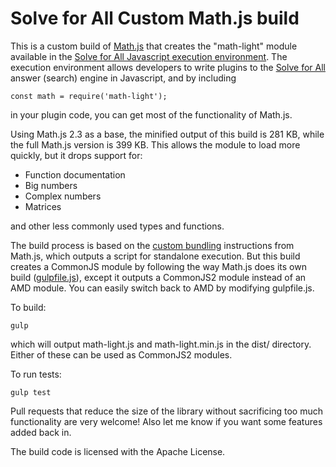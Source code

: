 # Solve for All Custom Math.js build

This is a custom build of [Math.js](http://mathjs.org) that creates the "math-light" module
available in the [Solve for All Javascript execution environment](https://solveforall.com/docs/developer/javascript_execution).
The execution environment allows developers to write plugins to the
[Solve for All](https://solveforall.com/) answer (search) engine in Javascript,
and by including

    const math = require('math-light');

in your plugin code, you can get most of the functionality of Math.js.

Using Math.js 2.3 as a base, the minified output of this build is 281 KB, while
the full Math.js version is 399 KB. This allows the module to load more quickly,
but it drops support for:

* Function documentation
* Big numbers
* Complex numbers
* Matrices

and other less commonly used types and functions.

The build process is based on the [custom bundling](http://mathjs.org/docs/custom_bundling.html)
instructions from Math.js, which outputs a script for standalone execution. But
this build creates a CommonJS module by following the way Math.js does its own
build ([gulpfile.js](https://github.com/josdejong/mathjs/blob/master/gulpfile.js)), except it outputs a CommonJS2
module instead of an AMD module. You can easily switch back to AMD by modifying gulpfile.js.

To build:

    gulp

which will output math-light.js and math-light.min.js in the dist/ directory.
Either of these can be used as CommonJS2 modules.

To run tests:

    gulp test

Pull requests that reduce the size of the library without sacrificing too much
functionality are very welcome! Also let me know if you want some features added
back in.

The build code is licensed with the Apache License.
